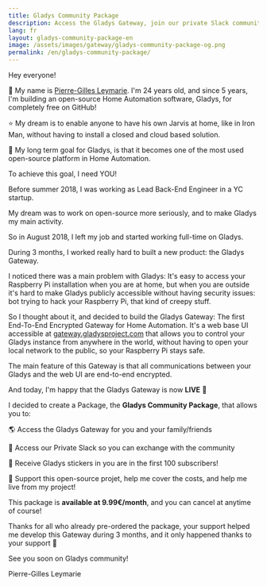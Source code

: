 ```yaml
---
title: Gladys Community Package
description: Access the Gladys Gateway, join our private Slack community and become a Gladys supporter!
lang: fr
layout: gladys-community-package-en
image: /assets/images/gateway/gladys-community-package-og.png
permalink: /en/gladys-community-package/
---
```


Hey everyone! 

👋 My name is [Pierre-Gilles Leymarie](https://twitter.com/pierregillesl). I'm 24 years old, and since 5 years, I'm building an open-source Home Automation software, Gladys, for completely free on GitHub!

⭐️ My dream is to enable anyone to have his own Jarvis at home, like in Iron Man, without having to install a closed and cloud based solution.

🚀 My long term goal for Gladys, is that it becomes one of the most used open-source platform in Home Automation.

To achieve this goal, I need YOU!

Before summer 2018, I was working as Lead Back-End Engineer in a YC startup. 

My dream was to work on open-source more seriously, and to make Gladys my main activity.

So in August 2018, I left my job and started working full-time on Gladys.

During 3 months, I worked really hard to built a new product: the Gladys Gateway.

I noticed there was a main problem with Gladys: It's easy to access your Raspberry Pi installation when you are at home, but when you are outside it's hard to make Gladys publicly accessible without having security issues: bot trying to hack your Raspberry Pi, that kind of creepy stuff.

So I thought about it, and decided to build the Gladys Gateway: The first End-To-End Encrypted Gateway for Home Automation. It's a web base UI accessible at [gateway.gladysproject.com](https://gateway.gladysproject.com/login) that allows you to control your Gladys instance from anywhere in the world, without having to open your local network to the public, so your Raspberry Pi stays safe.

The main feature of this Gateway is that all communications between your Gladys and the web UI are end-to-end encrypted. 

And today, I'm happy that the Gladys Gateway is now **LIVE** 🚀

I decided to create a Package, the **Gladys Community Package**, that allows you to:

🌎 Access the Gladys Gateway for you and your family/friends

💬 Access our Private Slack so you can exchange with the community

🎁 Receive Gladys stickers in you are in the first 100 subscribers!

💪 Support this open-source projet, help me cover the costs, and help me live from my project!

This package is **available at 9.99€/month**, and you can cancel at anytime of course!

Thanks for all who already pre-ordered the package, your support helped me develop this Gateway during 3 months, and it only happened thanks to your support 🙏

See you soon on Gladys community!

Pierre-Gilles Leymarie